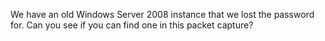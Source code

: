 We have an old Windows Server 2008 instance that we lost the password for. Can you see if you can find one in this packet capture?

